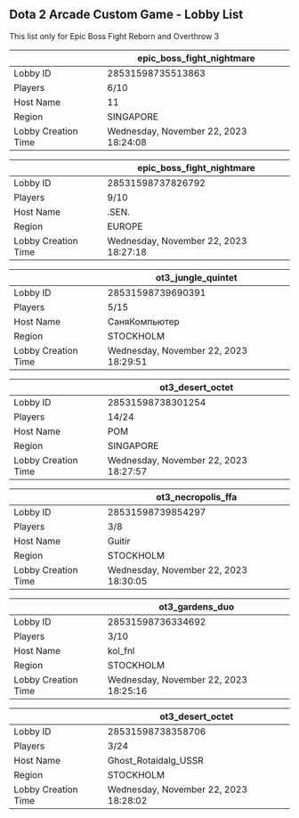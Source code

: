 ## Dota 2 Arcade Custom Game - Lobby List

This list only for Epic Boss Fight Reborn and Overthrow 3

|  | epic_boss_fight_nightmare |
| ------ | ------ |
| Lobby ID | 28531598735513863 |
| Players | 6/10 |
| Host Name | 11 |
| Region | SINGAPORE |
| Lobby Creation Time | Wednesday, November 22, 2023 18:24:08 |


|  | epic_boss_fight_nightmare |
| ------ | ------ |
| Lobby ID | 28531598737826792 |
| Players | 9/10 |
| Host Name | .SEN. |
| Region | EUROPE |
| Lobby Creation Time | Wednesday, November 22, 2023 18:27:18 |


|  | ot3_jungle_quintet |
| ------ | ------ |
| Lobby ID | 28531598739690391 |
| Players | 5/15 |
| Host Name | СаняКомпьютер |
| Region | STOCKHOLM |
| Lobby Creation Time | Wednesday, November 22, 2023 18:29:51 |


|  | ot3_desert_octet |
| ------ | ------ |
| Lobby ID | 28531598738301254 |
| Players | 14/24 |
| Host Name | POM |
| Region | SINGAPORE |
| Lobby Creation Time | Wednesday, November 22, 2023 18:27:57 |


|  | ot3_necropolis_ffa |
| ------ | ------ |
| Lobby ID | 28531598739854297 |
| Players | 3/8 |
| Host Name | Guitir |
| Region | STOCKHOLM |
| Lobby Creation Time | Wednesday, November 22, 2023 18:30:05 |


|  | ot3_gardens_duo |
| ------ | ------ |
| Lobby ID | 28531598736334692 |
| Players | 3/10 |
| Host Name | kol_fnl |
| Region | STOCKHOLM |
| Lobby Creation Time | Wednesday, November 22, 2023 18:25:16 |


|  | ot3_desert_octet |
| ------ | ------ |
| Lobby ID | 28531598738358706 |
| Players | 3/24 |
| Host Name | Ghost_Rotaidalg_USSR |
| Region | STOCKHOLM |
| Lobby Creation Time | Wednesday, November 22, 2023 18:28:02 |


